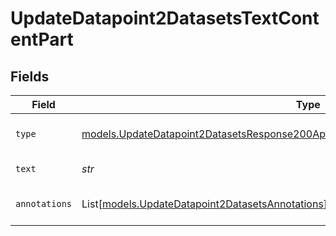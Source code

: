 # UpdateDatapoint2DatasetsTextContentPart


## Fields

| Field                                                                                                                                                                        | Type                                                                                                                                                                         | Required                                                                                                                                                                     | Description                                                                                                                                                                  |
| ---------------------------------------------------------------------------------------------------------------------------------------------------------------------------- | ---------------------------------------------------------------------------------------------------------------------------------------------------------------------------- | ---------------------------------------------------------------------------------------------------------------------------------------------------------------------------- | ---------------------------------------------------------------------------------------------------------------------------------------------------------------------------- |
| `type`                                                                                                                                                                       | [models.UpdateDatapoint2DatasetsResponse200ApplicationJSONResponseBodyMessagesType](../models/updatedatapoint2datasetsresponse200applicationjsonresponsebodymessagestype.md) | :heavy_check_mark:                                                                                                                                                           | The type of the content part.                                                                                                                                                |
| `text`                                                                                                                                                                       | *str*                                                                                                                                                                        | :heavy_check_mark:                                                                                                                                                           | The text content.                                                                                                                                                            |
| `annotations`                                                                                                                                                                | List[[models.UpdateDatapoint2DatasetsAnnotations](../models/updatedatapoint2datasetsannotations.md)]                                                                         | :heavy_minus_sign:                                                                                                                                                           | Annotations for the text content.                                                                                                                                            |